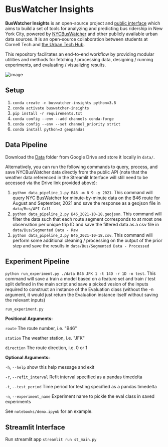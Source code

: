 # BusWatcher Insights
**BusWatcher Insights** is an open-source project and [public interface](https://alexanderamy-buswatcher-insights-st-main-4qz5fz.streamlit.app/) which aims to build a set of tools for analyzing and predicting bus ridership in New York City, powered by [NYCBusWatcher](https://github.com/Cornell-Tech-Urban-Tech-Hub/nycbuswatcher) and other publicly available urban data sources. It is an open-source collaboration between students at Cornell Tech and [the Urban Tech Hub](https://urban.tech.cornell.edu/).

This repository facilitates an end-to-end workflow by providing modular utilities and methods for fetching / processing data, designing / running experiments, and evaluating / visualizing results.

![image](interface/images/workflow.png)

## Setup
1. `conda create -n buswatcher-insights python=3.8`
2. `conda activate buswatcher-insights` 
3. `pip install -r requirements.txt`
4. `conda config --env --add channels conda-forge`
5. `conda config --env --set channel_priority strict`
6. `conda install python=3 geopandas`

## Data Pipeline
Download the [Data](https://drive.google.com/drive/u/1/folders/102oPRwK7Wvy86T9nK6346dxDmLMjhVsQ) folder from Google Drive and store it locally in `data/`. 

Alternatively, you can run the following commands to query, process, and save NYCBusWatcher data directly from the public API (note that the weather data referenced in the Streamlit Interface will still need to be accessed via the Drive link provided above):

1. `python data_pipeline_1.py B46 -m 8 9 -y 2021`. This command will query NYC BusWatcher for minute-by-minute data on the B46 route for August and September, 2021 and save the response as a geojson file in `data/Bus/API Call`
2. `python data_pipeline_2.py B46_2021-10-18.geojson`. This command will filter the data such that each route segment corresponds to at most one observation per unique trip ID and save the filtered data as a csv file in `data/Bus/Segmented Data - Raw`
3. `python data_pipeline_3.py B46_2021-10-18.csv`. This command will perform some additional cleaning / processing on the output of the prior step and save the results in `data/Bus/Segmented Data - Processed`

## Experiment Pipeline
`python run_experiment.py ./data B46 JFK 1 -t 14D -r 1D -n test`. This command will save a train a model based on a feature set and train / test split defined in the main script and save a picked vesion of the inputs required to construct an instance of the Evaluation class (without the -n argument, it would just return the Evaluation instance itself without saving the relevant inputs)

`run_experiment.py`

**Positional Arguments:**
 
  `route`                 The route number, i.e. "B46"
  
  `station`               The weather station, i.e. "JFK"
  
  `direction`             The route direction, i.e. 0 or 1
  
**Optional Arguments:**

  `-h`, `--help`            show this help message and exit
  
  `-r`, `--refit_interval`  Refit interval specified as a pandas timedelta
                        
  `-t`, `--test_period`     Time period for testing specified as a pandas timedelta
                        
  `-n`, `--experiment_name` Experiment name to pickle the eval class in saved experiments
                        

See `notebooks/demo.ipynb` for an example.

## Streamlit Interface
Run streamlit app `streamlit run st_main.py`
